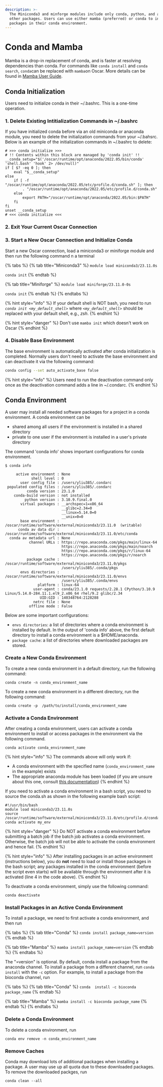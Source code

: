 ```yaml
---
description: >-
  The Miniconda3 and minforge modules include only conda, python, and a few
  other packages. Users can use either mamba (preferred) or conda to install
  packages in their conda environment.
---
```


# Conda and Mamba

Mamba is a drop-in replacement of conda, and is faster at resolving dependencies than conda.  For commands like `conda install` and `conda search`, `conda`can be replaced with `mamba`on Oscar. More details can be found in [Mamba User Guide](https://mamba.readthedocs.io/en/latest/user\_guide/mamba.html).

## Conda Initialization

Users need to initialize conda in their \~/.bashrc. This is a one-time operation.&#x20;

### 1. Delete Existing Intitialization Commands in \~/.bashrc

If you have initialized conda before via an old miniconda or anaconda module, you need to delete the initialization commands from your \~/.bahsrc. Below is an example of the initialization commands in \~/.bashrc to delete:

```
# >>> conda initialize >>>
# !! Contents within this block are managed by 'conda init' !!
__conda_setup="$('/oscar/runtime/opt/anaconda/2022.05/bin/conda' 'shell.bash' 'hook' 2> /dev/null)"
if [ $? -eq 0 ]; then
    eval "$__conda_setup"
else
    if [ -f "/oscar/runtime/opt/anaconda/2022.05/etc/profile.d/conda.sh" ]; then
        . "/oscar/runtime/opt/anaconda/2022.05/etc/profile.d/conda.sh"
    else
        export PATH="/oscar/runtime/opt/anaconda/2022.05/bin:$PATH"
    fi
fi
unset __conda_setup
# <<< conda initialize <<<

```

### 2. Exit Your Current Oscar Connection

### 3. Start a New Oscar Connection and Initialize Conda

Start a new Oscar connection, load a miniconda3 or miniforge module and then run the following command n a terminal

{% tabs %}
{% tab title="Miniconda3" %}
`module load miniconda3/23.11.0s`

`conda init`
{% endtab %}

{% tab title="Miniforge" %}
`module load miniforge/23.11.0-0s`

`conda init`
{% endtab %}
{% endtabs %}

{% hint style="info" %}
If your default shell is NOT bash, you need to run _`conda init <my_default_shell>`_ where _`<my_default_shell>`_ should be replaced with your default shell, e.g., _zsh_.
{% endhint %}

{% hint style="danger" %}
Don't use `mamba init` which doesn't work on Oscar
{% endhint %}

### 4. Disable Base Environment

The base environment is automatically activated after conda initialization is completed. Normally users don't need to activate the base environment and can deactivate it via the following command:&#x20;

```bash
conda config --set auto_activate_base false
```

{% hint style="info" %}
Users need to run the deactivation command only once as the deactivation command adds a line in \~/.condarc.&#x20;
{% endhint %}

## Conda Environment

A user may install all needed software packages for a project in a conda environment. A conda environment can be

* shared among all users if the environment is installed in a shared directory
* private to one user if the environment is installed in a user's private directory

The command 'conda info' shows important configurations for conda environment.

```
$ conda info 

     active environment : None
            shell level : 0
       user config file : /users/yliu385/.condarc
 populated config files : /users/yliu385/.condarc
          conda version : 23.1.0
    conda-build version : not installed
         python version : 3.10.9.final.0
       virtual packages : __archspec=1=x86_64
                          __glibc=2.34=0
                          __linux=5.14.0=0
                          __unix=0=0
       base environment : /oscar/runtime/software/external/miniconda3/23.11.0  (writable)
      conda av data dir : /oscar/runtime/software/external/miniconda3/23.11.0/etc/conda
  conda av metadata url : None
           channel URLs : https://repo.anaconda.com/pkgs/main/linux-64
                          https://repo.anaconda.com/pkgs/main/noarch
                          https://repo.anaconda.com/pkgs/r/linux-64
                          https://repo.anaconda.com/pkgs/r/noarch
          package cache : /oscar/runtime/software/external/miniconda3/23.11.0/pkgs
                          /users/yliu385/.conda/pkgs
       envs directories : /oscar/runtime/software/external/miniconda3/23.11.0/envs
                          /users/yliu385/.conda/envs
               platform : linux-64
             user-agent : conda/23.1.0 requests/2.28.1 CPython/3.10.9 Linux/5.14.0-284.11.1.el9_2.x86_64 rhel/9.2 glibc/2.34
                UID:GID : 140348764:2128288
             netrc file : None
           offline mode : False

```

Below are some important configurations:

* `envs directories`: a list of directories where a conda environment is installed by default. In the output of 'conda info' above, the first default directory to install a conda environment is a $HOME/anaconda.
* `package cache`: a list of directories where downloaded packages are stored.

### Create a New Conda Environment

To create a new conda environment in a default directory, run the following command:

```
conda create -n conda_environment_name
```

To create a new conda environment in a different directory, run the following command:

```
conda create -p  /path/to/install/conda_environment_name
```

### Activate a Conda Environment

After creating a conda environment, users can activate a conda environment to install or access packages in the environment via the following command.&#x20;

```
conda activate conda_environment_name
```

{% hint style="info" %}
The commands above will only work if:

* A conda environment with the specified name (`conda_environment_name` in the example) exists
* The appropriate anaconda module has been loaded (if you are unsure about this one, consult [this documentation](https://docs.ccv.brown.edu/oscar/software/modules))
{% endhint %}

If you need to activate a conda environment in a bash script, you need to source the conda.sh as shown in the following example bash script:

```
#!/usr/bin/bash
module load miniconda3/23.11.0s
source /oscar/runtime/software/external/miniconda3/23.11.0/etc/profile.d/conda.sh
conda activate my_env
```

{% hint style="danger" %}
Do NOT activate a conda environment before submitting a batch job if the batch job activates a conda environment. Otherwise, the batch job will not be able to activate the conda environment and hence fail.
{% endhint %}

{% hint style="info" %}
After installing packages in an active environment (instructions below), you do **not** need to load or install those packages in the bash script; any packages installed in the conda environment (before the script even starts) will be available through the environment after it is activated (line 4 in the code above).
{% endhint %}

To deactivate a conda environment, simply use the following command:

```
conda deactivate
```

### Install Packages in an Active Conda Environment

To install a package, we need to first activate a conda environment, and then run

{% tabs %}
{% tab title="Conda" %}
`conda install package_name=version`
{% endtab %}

{% tab title="Mamba" %}
`mamba install package_name=version`
{% endtab %}
{% endtabs %}

The "=version" is optional. By default, conda install a package from the anaconda channel. To install a package from a different channel, run `conda install` with the `-c` option. For example, to install a package from the bioconda channel, run

{% tabs %}
{% tab title="Conda" %}
`conda  install -c bioconda package_name`
{% endtab %}

{% tab title="Mamba" %}
`mamba install -c bioconda package_name`
{% endtab %}
{% endtabs %}

### Delete a Conda Environment

To delete a conda environment, run

```
conda env remove -n conda_environment_name
```

### Remove Caches

Conda may download lots of additional packages when installing a package. A user may use up all quota due to these downloaded packages. To remove the downloaded packges, run

```
conda clean --all
```

